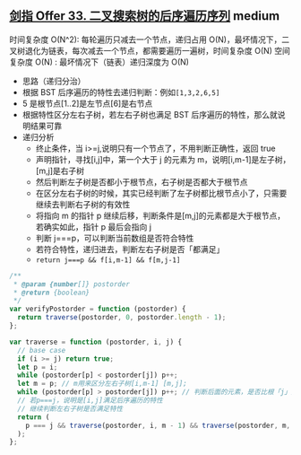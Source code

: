 ## [剑指 Offer 33. 二叉搜索树的后序遍历序列](https://leetcode.cn/problems/er-cha-sou-suo-shu-de-hou-xu-bian-li-xu-lie-lcof/) <Badge type="warning">medium</Badge>

时间复杂度 O(N^2): 每轮遍历只减去一个节点，递归占用 O(N)，最坏情况下，二叉树退化为链表，每次减去一个节点，都需要遍历一遍树，时间复杂度 O(N)
空间复杂度 O(N) : 最坏情况下（链表）递归深度为 O(N)

- 思路（递归分治）
- 根据 BST 后序遍历的特性去递归判断：例如`[1,3,2,6,5]`
- 5 是根节点[1..2]是左节点[6]是右节点
- 根据特性区分左右子树，若左右子树也满足 BST 后序遍历的特性，那么就说明结果可靠
- 递归分析
  - 终止条件，当 i>=j,说明只有一个节点了，不用判断正确性，返回 true
  - 声明指针，寻找[i,j]中，第一个大于 j 的元素为 m，说明[i,m-1]是左子树，[m,j]是右子树
  - 然后判断左子树是否都小于根节点，右子树是否都大于根节点
  - 在区分左右子树的时候，其实已经判断了左子树都比根节点小了，只需要继续去判断右子树的有效性
  - 将指向 m 的指针 p 继续后移，判断条件是[m,j]的元素都是大于根节点，若确实如此，指针 p 最后会指向 j
  - 判断 j===p，可以判断当前数组是否符合特性
  - 若符合特性，递归进去，判断左右子树是否「都满足」
  - `return j===p && f[i,m-1] && f[m,j-1]`

```js
/**
 * @param {number[]} postorder
 * @return {boolean}
 */
var verifyPostorder = function (postorder) {
  return traverse(postorder, 0, postorder.length - 1);
};

var traverse = function (postorder, i, j) {
  // base case
  if (i >= j) return true;
  let p = i;
  while (postorder[p] < postorder[j]) p++;
  let m = p; // m用来区分左右子树[i,m-1] [m,j];
  while (postorder[p] > postorder[j]) p++; // 判断后面的元素，是否比根「j」大
  // 若p===j，说明是[i,j]满足后序遍历的特性
  // 继续判断左右子树是否满足特性
  return (
    p === j && traverse(postorder, i, m - 1) && traverse(postorder, m, j - 1)
  );
};
```
